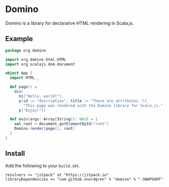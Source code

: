 # Domino

Domino is a library for declarative HTML rendering in Scala.js.

## Example

```scala
package org.domino

import org.domino.html.HTML
import org.scalajs.dom.document

object App {
  import HTML._

  def page() =
    div(
      h1("Hello, world!"),
      p(id := "description", title := "These are attributes.")(
        "This page was rendered with the Domino library for Scala.js."),
      p("Enjoy!"))

  def main(args: Array[String]): Unit = {
    val root = document.getElementById("root")
    Domino.render(page(), root)
  }
}
```

## Install
Add the following to your `build.sbt`.

	resolvers += "jitpack" at "https://jitpack.io"
	libraryDependencies += "com.github.snordgren" % "domino" % "-SNAPSHOT"
